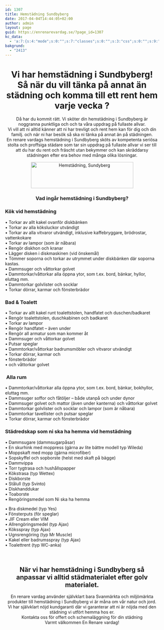 ```yaml
---
id: 1307
title: Hemstädning Sundbyberg
date: 2017-04-04T14:44:05+02:00
author: admin
layout: page
guid: https://enrenarevardag.se/?page_id=1307
kc_data:
  - 'a:7:{s:4:"mode";s:0:"";s:7:"classes";s:0:"";s:3:"css";s:0:"";s:9:"max_width";s:0:"";s:9:"thumbnail";s:0:"";s:9:"collapsed";s:0:"";s:9:"optimized";s:0:"";}'
bakgrund:
  - "2413"
---
```

<h1 style="text-align: center;">
  Vi har hemstädning i Sundbyberg! Så när du vill tänka på annat än städning och komma till ett rent hem varje vecka ?
</h1>

<p style="text-align: center;">
  Då har du kommit rätt. Vi sköter din hemstädning i Sundbyberg är noggranna punktliga och och ta våra uppdrag på fullaste allvar.<br /> Vi vill att ni alltid känner att ni har trevligt och rent hem kan för dig och din familj. och när ni har besök så ska ni tänka på annat än på städningen.<br /> En renare vardags hemstädning i Sundbyberg sköts av kompetenta seriösa stolta och proffsiga städare som tar sin uppdrag på fullaste allvar vi ser till att du har du rent och fräscht utan bekymmer och kan skräddarsy städningen efter era behov med många olika lösningar.
</p>

<p style="text-align: center;">
  <a href="https://enrenarevardag.se/pris/"><img class=" wp-image-1315 aligncenter" src="https://enrenarevardag.se/wp-content/uploads/2017/04/En-Rensare-Pris-768x197.png" alt="Hemstädning, Sundyberg" width="335" height="86" srcset="https://enrenarevardag.se/wp-content/uploads/2017/04/En-Rensare-Pris-768x197.png 768w, https://enrenarevardag.se/wp-content/uploads/2017/04/En-Rensare-Pris-768x197-300x77.png 300w" sizes="(max-width: 335px) 100vw, 335px" /></a>
</p>

<h3 style="text-align: center;">
  <strong>Vad ingår hemstädning i Sundbyberg?</strong>
</h3>

### Kök vid hemstädning

• Torkar av allt kakel ovanför diskbänken  
• Torkar av alla köksluckor utvändigt  
• Torkar av alla vitvaror utvändigt, inklusive kaffebryggare, brödrostar, vattenkokare  
• Torkar av lampor (som är nåbara)  
• Rengör diskhon och kranar  
• Lägger disken i diskmaskinen (vid önskemål)  
• Tömmer soporna och torkar av utrymmet under diskbänken där soporna kastas.  
• Dammsuger och våttorkar golvet  
• Dammtorkar/våttorkar alla öppna ytor, som t.ex. bord, bänkar, hyllor, eluttag mm.  
• Dammtorkar golvlister och socklar  
• Torkar dörrar, karmar och fönsterbrädor

### Bad & Toalett

• Torkar av allt kakel runt toalettstolen, handfatet och duschen/badkaret  
• Rengör toalettstolen, duschkabinen och badkaret  
• Torkar av lampor  
• Rengör handfatet – även under  
• Rengör all armatur som man kommer åt  
• Dammsuger och våttorkar golvet  
• Putsar speglar  
• Dammtorkar/våttorkar badrumsmöbler och vitvaror utvändigt  
• Torkar dörrar, karmar och  
• fönsterbrädor  
• och våttorkar golvet

###  Alla rum

• Dammtorkar/våttorkar alla öppna ytor, som t.ex. bord, bänkar, bokhyllor, eluttag mm.  
• Dammsuger soffor och fåtöljer – både utanpå och under dynor  
• Dammsuger golvet och mattor (även under kanterna) och våttorkar golvet  
• Dammtorkar golvlister och socklar och lampor (som är nåbara)  
• Dammtorkar tavellister och putsar speglar  
• Torkar dörrar, karmar och fönsterbrädor

### Städredskap som ni ska ha hemma vid hemstädning

• Dammsugare (dammsugarpåsar)  
• En skurhink med moppress (gärna av lite bättre modell typ Wileda)  
• Moppskaft med mopp (gärna microfiber)  
• Sopskyffel och sopborste (helst med skaft på bägge)  
• Dammvippa  
• Torr tygtrasa och hushållspapper  
• Kökstrasa (typ Wettex)  
• Diskborste  
• Stålull (typ Svinto)  
• Diskhanddukar  
• Toaborste  
• Rengöringsmedel som Ni ska ha hemma

• Bra diskmedel (typ Yes)  
• Fönsterputs (för speglar)  
• JIF Cream eller VIM  
• Allrengöringsmedel (typ Ajax)  
• Köksspray (typ Ajax)  
• Ugnsrengöring (typ Mr Muscle)  
• Kakel eller badrumsspray (typ Ajax)  
• Toalettrent (typ WC-anka)

&nbsp;

<h2 style="text-align: center;">
  När vi har hemstädning i Sundbyberg så anpassar vi alltid städmaterialet efter golv materialet.
</h2>

<p style="text-align: center;">
  En renare vardag använder självklart bara Svanmärkta och miljömärkta produkter till hemstädning i Sundbyberg vi är måna om vår natur och jord.<br /> Vi har självklart nöjd kundgaranti där vi garanterar att ni är nöjda med den städning vi utfört hemma hos er.<br /> Kontakta oss för offert och schemaläggning för din städning<br /> Varmt välkommen En Renare vardag!
</p>